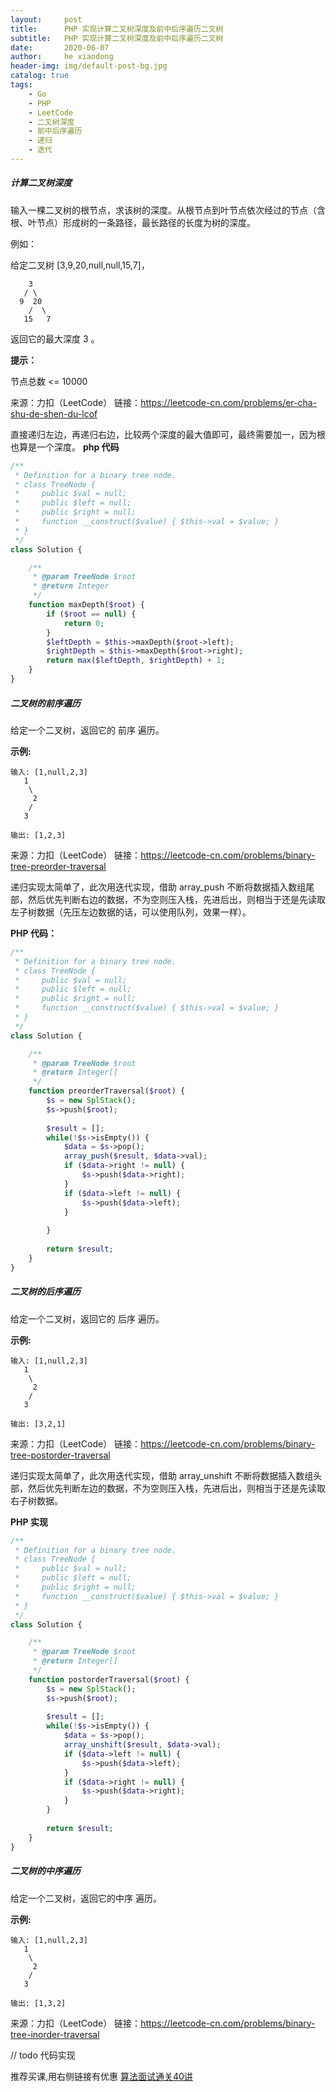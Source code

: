 ```yaml
---
layout:     post
title:      PHP 实现计算二叉树深度及前中后序遍历二叉树
subtitle:   PHP 实现计算二叉树深度及前中后序遍历二叉树
date:       2020-06-07
author:     he xiaodong
header-img: img/default-post-bg.jpg
catalog: true
tags:
    - Go
    - PHP
    - LeetCode
    - 二叉树深度
    - 前中后序遍历
    - 递归
    - 迭代
---
```


##### 计算二叉树深度
输入一棵二叉树的根节点，求该树的深度。从根节点到叶节点依次经过的节点（含根、叶节点）形成树的一条路径，最长路径的长度为树的深度。

例如：

给定二叉树 [3,9,20,null,null,15,7]，
```
    3
   / \
  9  20
    /  \
   15   7
```
返回它的最大深度 3 。


**提示：**

节点总数 <= 10000

来源：力扣（LeetCode）
链接：https://leetcode-cn.com/problems/er-cha-shu-de-shen-du-lcof

直接递归左边，再递归右边，比较两个深度的最大值即可，最终需要加一，因为根也算是一个深度。
**php 代码**
```php
/**
 * Definition for a binary tree node.
 * class TreeNode {
 *     public $val = null;
 *     public $left = null;
 *     public $right = null;
 *     function __construct($value) { $this->val = $value; }
 * }
 */
class Solution {

    /**
     * @param TreeNode $root
     * @return Integer
     */
    function maxDepth($root) {
        if ($root == null) {
            return 0;
        }
        $leftDepth = $this->maxDepth($root->left);
        $rightDepth = $this->maxDepth($root->right);
        return max($leftDepth, $rightDepth) + 1;
    }
}
```

##### 二叉树的前序遍历
给定一个二叉树，返回它的 前序 遍历。

**示例:**
```
输入: [1,null,2,3]  
   1
    \
     2
    /
   3 

输出: [1,2,3]
```

来源：力扣（LeetCode）
链接：https://leetcode-cn.com/problems/binary-tree-preorder-traversal

递归实现太简单了，此次用迭代实现，借助 array_push 不断将数据插入数组尾部，然后优先判断右边的数据，不为空则压入栈，先进后出，则相当于还是先读取左子树数据（先压左边数据的话，可以使用队列，效果一样）。

**PHP 代码：**
```php
/**
 * Definition for a binary tree node.
 * class TreeNode {
 *     public $val = null;
 *     public $left = null;
 *     public $right = null;
 *     function __construct($value) { $this->val = $value; }
 * }
 */
class Solution {

    /**
     * @param TreeNode $root
     * @return Integer[]
     */
    function preorderTraversal($root) {
        $s = new SplStack();
        $s->push($root);
        
        $result = [];
        while(!$s->isEmpty()) {
            $data = $s->pop();
            array_push($result, $data->val);
            if ($data->right != null) {
                $s->push($data->right);
            }
            if ($data->left != null) {
                $s->push($data->left);
            }
        
        }
        
        return $result;
    }
}
```

##### 二叉树的后序遍历
给定一个二叉树，返回它的 后序 遍历。

**示例:**
```
输入: [1,null,2,3]  
   1
    \
     2
    /
   3 

输出: [3,2,1]
```
来源：力扣（LeetCode）
链接：https://leetcode-cn.com/problems/binary-tree-postorder-traversal

递归实现太简单了，此次用迭代实现，借助 array_unshift 不断将数据插入数组头部，然后优先判断左边的数据，不为空则压入栈，先进后出，则相当于还是先读取右子树数据。

**PHP 实现**
```php
/**
 * Definition for a binary tree node.
 * class TreeNode {
 *     public $val = null;
 *     public $left = null;
 *     public $right = null;
 *     function __construct($value) { $this->val = $value; }
 * }
 */
class Solution {

    /**
     * @param TreeNode $root
     * @return Integer[]
     */
    function postorderTraversal($root) {
        $s = new SplStack();
        $s->push($root);
        
        $result = [];
        while(!$s->isEmpty()) {
            $data = $s->pop();
            array_unshift($result, $data->val);
            if ($data->left != null) {
                $s->push($data->left);
            }
            if ($data->right != null) {
                $s->push($data->right);
            }
        }
        
        return $result;
    }
}
```

##### 二叉树的中序遍历
给定一个二叉树，返回它的中序 遍历。

**示例:**
```
输入: [1,null,2,3]
   1
    \
     2
    /
   3

输出: [1,3,2]
```

来源：力扣（LeetCode）
链接：https://leetcode-cn.com/problems/binary-tree-inorder-traversal

// todo 代码实现

推荐买课,用右侧链接有优惠 [算法面试通关40讲](https://time.geekbang.org/course/intro/130?code=eh3BHyG3lG7AVgwxWXsSgvRJZROaofNh-bg7Fu7lHU4%3D&utm_term=SPoster)